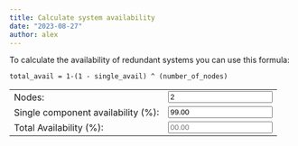 ```yaml
---
title: Calculate system availability
date: "2023-08-27"
author: alex
---
```

To calculate the availability of redundant systems you can
use this formula:

```
total_avail = 1-(1 - single_avail) ^ (number_of_nodes)
```

<form action="">
<table>
  <tr><td>Nodes:</td><td> <input type="number" id="nodes" name="nodes" min="1" maxlength="4" value="2" onchange="myCalculation();" /></td></tr>
  <tr><td>Single component availability (%):</td><td><input type="number" id="savail" name="savail" min="0.10" step="any" maxlength="10" value="99.00" onchange="myCalculation();" /></td></tr>
  <tr><td>Total Availability (%): </td><td><input name="total" id="total" type="number" maxlength="20" min="0" placeholder="00.00" readonly="true" /> </td></tr>
</table>
</form>

<script>
function myCalculation() {
var nodes = parseInt(document.getElementById('nodes').value,10);
var sava = parseFloat(document.getElementById('savail').value);
var result = (1-(1-sava/100.0)**(nodes))*100
document.getElementById('total').value = result
}
</script>
